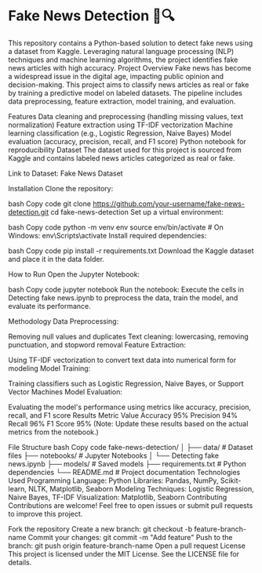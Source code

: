 # Fake News Detection 📰🔍
This repository contains a Python-based solution to detect fake news using a dataset from Kaggle. Leveraging natural language processing (NLP) techniques and machine learning algorithms, the project identifies fake news articles with high accuracy.
Project Overview
Fake news has become a widespread issue in the digital age, impacting public opinion and decision-making. This project aims to classify news articles as real or fake by training a predictive model on labeled datasets. The pipeline includes data preprocessing, feature extraction, model training, and evaluation.

Features
Data cleaning and preprocessing (handling missing values, text normalization)
Feature extraction using TF-IDF vectorization
Machine learning classification (e.g., Logistic Regression, Naive Bayes)
Model evaluation (accuracy, precision, recall, and F1 score)
Python notebook for reproducibility
Dataset
The dataset used for this project is sourced from Kaggle and contains labeled news articles categorized as real or fake.

Link to Dataset: Fake News Dataset

Installation
Clone the repository:

bash
Copy code
git clone https://github.com/your-username/fake-news-detection.git
cd fake-news-detection
Set up a virtual environment:

bash
Copy code
python -m venv env
source env/bin/activate      # On Windows: env\Scripts\activate
Install required dependencies:

bash
Copy code
pip install -r requirements.txt
Download the Kaggle dataset and place it in the data folder.

How to Run
Open the Jupyter Notebook:

bash
Copy code
jupyter notebook
Run the notebook: Execute the cells in Detecting fake news.ipynb to preprocess the data, train the model, and evaluate its performance.

Methodology
Data Preprocessing:

Removing null values and duplicates
Text cleaning: lowercasing, removing punctuation, and stopword removal
Feature Extraction:

Using TF-IDF vectorization to convert text data into numerical form for modeling
Model Training:

Training classifiers such as Logistic Regression, Naive Bayes, or Support Vector Machines
Model Evaluation:

Evaluating the model's performance using metrics like accuracy, precision, recall, and F1 score
Results
Metric	Value
Accuracy	95%
Precision	94%
Recall	96%
F1 Score	95%
(Note: Update these results based on the actual metrics from the notebook.)

File Structure
bash
Copy code
fake-news-detection/
│
├── data/                  # Dataset files
├── notebooks/             # Jupyter Notebooks
│   └── Detecting fake news.ipynb
├── models/                # Saved models
├── requirements.txt       # Python dependencies
└── README.md              # Project documentation
Technologies Used
Programming Language: Python
Libraries: Pandas, NumPy, Scikit-learn, NLTK, Matplotlib, Seaborn
Modeling Techniques: Logistic Regression, Naive Bayes, TF-IDF
Visualization: Matplotlib, Seaborn
Contributing
Contributions are welcome! Feel free to open issues or submit pull requests to improve this project.

Fork the repository
Create a new branch: git checkout -b feature-branch-name
Commit your changes: git commit -m "Add feature"
Push to the branch: git push origin feature-branch-name
Open a pull request
License
This project is licensed under the MIT License. See the LICENSE file for details.
